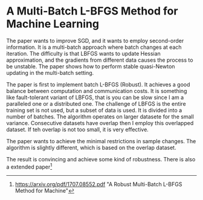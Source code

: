 # A Multi-Batch L-BFGS Method for Machine Learning

The paper wants to improve SGD, and it wants to employ second-order information. It is a multi-batch approach where batch changes at each iteration. The difficulty is that LBFGS wants to update Hessian approximation, and the gradients from different data causes the process to be unstable. The paper shows how  to perform stable quasi-Newton updating in the multi-batch setting.

The paper is first to implement batch L-BFGS (Robust). It achieves a good balance between computation and communication costs. It is something like fault-tolerant variant of LBFGS, that is you can be slow since I am a paralleled one or a distributed one. The challenge of LBFGS is the entire training set is not used, but a subset of data is used. It is divided into a number of batches. The algorithm operates on larger datasete for the small variance. Consecutive datasets have overlap then I employ this overlapped dataset. If teh overlap is not too small, it is very effective.

The paper wants to achieve the minimal restrictions in sample changes. The algorithm is slightly different, which  is based on the overlap dataset.

The result is convincing and achieve some kind of robustness. There is also a extended paper[^extend] 

[^extend]: https://arxiv.org/pdf/1707.08552.pdf	"A Robust Multi-Batch L-BFGS Method for Machine"

